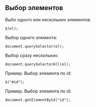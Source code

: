 
## Выбор элементов

Выбо одного или нескольких элементов:

`$(el);`

Выбор одного элемента:

`document.querySelector(el);`

Выбор сразу нескольких:

`document.querySelectorAll(el);`

Пример. Выбор элемента по id:

`$("#id");`

Пример. Выбор элемента по id:

`document.getElementById("id");`